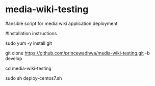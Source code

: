 # media-wiki-testing
#ansible script for media wiki application deployment

#Installation instructions

sudo yum -y install git

git clone https://github.com/princewadhwa/media-wiki-testing.git -b develop

cd media-wiki-testing

sudo sh deploy-centos7.sh
